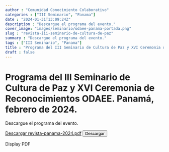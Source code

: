 ```yaml
---
author : "Comunidad Conocimiento Colaborativo"
categories : ["III Seminario", "Panama"]
date : "2024-01-31T13:09:24Z"
description : "Descargue el programa del evento."
cover_image: "images/seminario/odaee-panama-portada.png"
slug : "revista-iii-seminario-de-cultura-de-paz"
summary : "Descargue el programa del evento."
tags : ["III Seminario", "Panama"]
title : "Programa del III Seminario de Cultura de Paz y XVI Ceremonia de Reconocimientos ODAEE. Panama-2024"
draft : false
---
```


# Programa del III Seminario de Cultura de Paz y XVI Ceremonia de Reconocimientos ODAEE. Panamá, febrero de 2024.


Descargue el programa del evento. 

[Descargar revista-panama-2024.pdf](/pdf/revista-panama-2024.pdf)
<a href="/pdf/revista-panama-2024.pdf" download>
  <button>Descargar</button>
</a>

<object data="/pdf/revista-panama-2024.pdf" type="application/pdf" width="100%" height="800">
  <p>Display PDF</p>
</object>